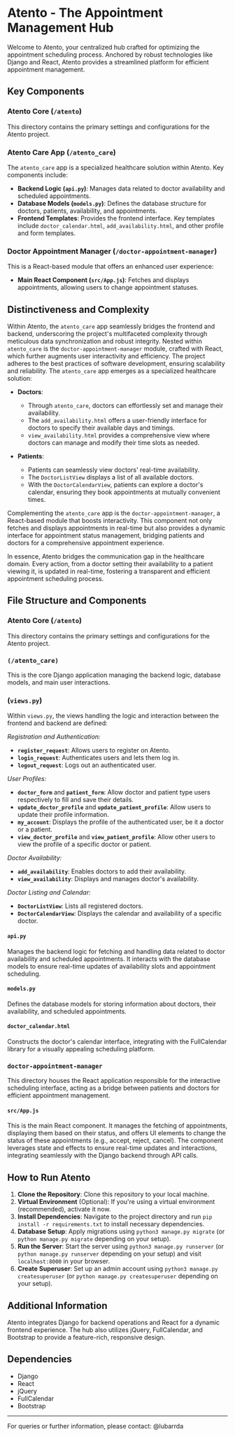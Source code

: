 # Atento - The Appointment Management Hub

Welcome to Atento, your centralized hub crafted for optimizing the appointment scheduling process. Anchored by robust technologies like Django and React, Atento provides a streamlined platform for efficient appointment management.

## Key Components

### Atento Core (`/atento`)
This directory contains the primary settings and configurations for the Atento project.

### Atento Care App (`/atento_care`)
The `atento_care` app is a specialized healthcare solution within Atento. Key components include:
- **Backend Logic (`api.py`)**: Manages data related to doctor availability and scheduled appointments.
- **Database Models (`models.py`)**: Defines the database structure for doctors, patients, availability, and appointments.
- **Frontend Templates**: Provides the frontend interface. Key templates include `doctor_calendar.html`, `add_availability.html`, and other profile and form templates.

### Doctor Appointment Manager (`/doctor-appointment-manager`)
This is a React-based module that offers an enhanced user experience:
- **Main React Component (`src/App.js`)**: Fetches and displays appointments, allowing users to change appointment statuses.


## Distinctiveness and Complexity

Within Atento, the `atento_care` app seamlessly bridges the frontend and backend, underscoring the project's multifaceted complexity through meticulous data synchronization and robust integrity. Nested within `atento_care` is the `doctor-appointment-manager` module, crafted with React, which further augments user interactivity and efficiency. The project adheres to the best practices of software development, ensuring scalability and reliability. The `atento_care` app emerges as a specialized healthcare solution:

- **Doctors**:
  - Through `atento_care`, doctors can effortlessly set and manage their availability.
  - The `add_availability.html` offers a user-friendly interface for doctors to specify their available days and timings.
  - `view_availability.html` provides a comprehensive view where doctors can manage and modify their time slots as needed.

- **Patients**:
  - Patients can seamlessly view doctors' real-time availability.
  - The `DoctorListView` displays a list of all available doctors.
  - With the `DoctorCalendarView`, patients can explore a doctor's calendar, ensuring they book appointments at mutually convenient times.

Complementing the `atento_care` app is the `doctor-appointment-manager`, a React-based module that boosts interactivity. This component not only fetches and displays appointments in real-time but also provides a dynamic interface for appointment status management, bridging patients and doctors for a comprehensive appointment experience.

In essence, Atento bridges the communication gap in the healthcare domain. Every action, from a doctor setting their availability to a patient viewing it, is updated in real-time, fostering a transparent and efficient appointment scheduling process.

## File Structure and Components

### Atento Core (`/atento`)
This directory contains the primary settings and configurations for the Atento project.

### `(/atento_care)`
This is the core Django application managing the backend logic, database models, and main user interactions.

### (`views.py`)

Within `views.py`, the views handling the logic and interaction between the frontend and backend are defined:

*Registration and Authentication:*
- **`register_request`**: Allows users to register on Atento.
- **`login_request`**: Authenticates users and lets them log in.
- **`logout_request`**: Logs out an authenticated user.

 *User Profiles:*
- **`doctor_form`** and **`patient_form`**: Allow doctor and patient type users respectively to fill and save their details.
- **`update_doctor_profile`** and **`update_patient_profile`**: Allow users to update their profile information.
- **`my_account`**: Displays the profile of the authenticated user, be it a doctor or a patient.
- **`view_doctor_profile`** and **`view_patient_profile`**: Allow other users to view the profile of a specific doctor or patient.

*Doctor Availability:*
- **`add_availability`**: Enables doctors to add their availability.
- **`view_availability`**: Displays and manages doctor's availability.

*Doctor Listing and Calendar:*
- **`DoctorListView`**: Lists all registered doctors.
- **`DoctorCalendarView`**: Displays the calendar and availability of a specific doctor.

#### `api.py`
Manages the backend logic for fetching and handling data related to doctor availability and scheduled appointments. It interacts with the database models to ensure real-time updates of availability slots and appointment scheduling.

#### `models.py`
Defines the database models for storing information about doctors, their availability, and scheduled appointments.

#### `doctor_calendar.html`
Constructs the doctor's calendar interface, integrating with the FullCalendar library for a visually appealing scheduling platform.

### `doctor-appointment-manager`

This directory houses the React application responsible for the interactive scheduling interface, acting as a bridge between patients and doctors for efficient appointment management.

#### `src/App.js`
This is the main React component. It manages the fetching of appointments, displaying them based on their status, and offers UI elements to change the status of these appointments (e.g., accept, reject, cancel). The component leverages state and effects to ensure real-time updates and interactions, integrating seamlessly with the Django backend through API calls.

## How to Run Atento

1. **Clone the Repository**: Clone this repository to your local machine.
2. **Virtual Environment** (Optional): If you're using a virtual environment (recommended), activate it now.
3. **Install Dependencies**: Navigate to the project directory and run `pip install -r requirements.txt` to install necessary dependencies.
4. **Database Setup**: Apply migrations using `python3 manage.py migrate` (or `python manage.py migrate` depending on your setup).
5. **Run the Server**: Start the server using `python3 manage.py runserver` (or `python manage.py runserver` depending on your setup) and visit `localhost:8000` in your browser.
6. **Create Superuser**: Set up an admin account using `python3 manage.py createsuperuser` (or `python manage.py createsuperuser` depending on your setup).

## Additional Information

Atento integrates Django for backend operations and React for a dynamic frontend experience. The hub also utilizes jQuery, FullCalendar, and Bootstrap to provide a feature-rich, responsive design.

## Dependencies
- Django
- React
- jQuery
- FullCalendar
- Bootstrap 


---

For queries or further information, please contact: @lubarrda